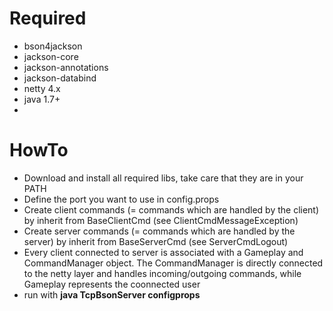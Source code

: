 # Required


* bson4jackson
* jackson-core
* jackson-annotations
* jackson-databind
* netty 4.x
* java 1.7+
* 
# HowTo

* Download and install all required libs, take care that they are in your PATH
* Define the port you want to use in config.props
* Create client commands (= commands which are handled by the client) by inherit from BaseClientCmd (see ClientCmdMessageException)
* Create server commands (= commands which are handled by the server) by inherit from BaseServerCmd (see ServerCmdLogout)
* Every client connected to server is associated with a Gameplay and CommandManager object. The CommandManager is directly connected to the netty layer and handles incoming/outgoing commands, while Gameplay represents the coonnected user
* run with <b>java TcpBsonServer configprops</b>
